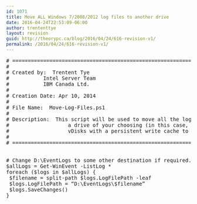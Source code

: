 ```yaml
---
id: 1071
title: Move ALL Windows 7/2008/2012 log files to another drive
date: 2016-04-24T22:53:09-06:00
author: trententtye
layout: revision
guid: http://theorypc.ca/blog/2016/04/24/616-revision-v1/
permalink: /2016/04/24/616-revision-v1/
---
```

<pre class="lang:ps decode:true "># ===========================================================================================================
#
# Created by:  Trentent Tye
#           Intel Server Team
#           IBM Canada Ltd.
#
# Creation Date: Apr 10, 2014
#
# File Name:  Move-Log-Files.ps1
#
# Description:  This script will be used to move all the log files from the default SYSTEMDRIVE to
#                   a drive of your choosing (in this case, D:\EventLogs).  We use this for non-persistent
#                   vDisks with a persistent write cache to keep these logs for troubleshooting purposes.
#
# ===========================================================================================================


# Change D:\EventLogs to some other destination if required.
$allLogs = Get-WinEvent -ListLog *
foreach ($logs in $allLogs) {
 $filename = split-path $logs.LogFilePath -leaf
 $logs.LogFilePath = “D:\EventLogs\$filename”
 $logs.SaveChanges()
}</pre>

&nbsp;

<!-- AddThis Advanced Settings generic via filter on the_content -->

<!-- AddThis Share Buttons generic via filter on the_content -->